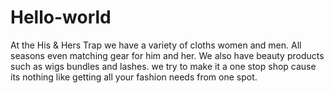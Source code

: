 # Hello-world
At the His &amp; Hers Trap we have a variety of cloths women and men. All seasons even matching gear for him and her. We also have beauty products such as wigs bundles and lashes. we try to make it a one stop shop cause its nothing like getting all your fashion needs from one spot.
